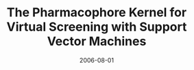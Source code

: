 ---
title: "The Pharmacophore Kernel for Virtual Screening with Support Vector Machines"
collection: publications
permalink: /publications/2006-08-01-The-Pharmacophore-Kernel-for-Virtual-Screening-with-Support-Vector-Machines
date: 2006-08-01
paperurl: 'https://doi.org/10.1021/ci060138m'
citation: 'P.&nbsp;Mahé, L.&nbsp;Ralaivola, V.&nbsp;Stoven, &amp; J.-P. Vert.
The pharmacophore kernel for virtual screening with support vector machines.
<em>J. Chem. Inf. Model.</em>, 46(5):2003&ndash;2014, 2006.'
---